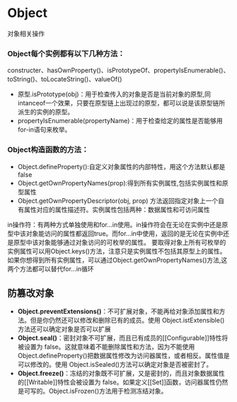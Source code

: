 # Object
对象相关操作

### Object每个实例都有以下几种方法：
  constructer、hasOwnProperty()、isPrototypeOf、propertyIsEnumerable()、toString()、toLocateString()、valueOf()

*   原型.isPrototype(obj)：用于检查传入的对象是否是当前对象的原型,同intanceof一个效果，只要在原型链上出现过的原型，都可以说是该原型链所派生的实例的原型。
*   propertyIsEnumerable(propertyName)：用于检查给定的属性是否能够用for-in语句来枚举。

### Object构造函数的方法：

*   Object.defineProperty():自定义对象属性的内部特性，用这个方法默认都是false
*   Object.getOwnPropertyNames(prop):得到所有实例属性,包括实例属性和原型属性
*   Object.getOwnPropertyDescriptor(obj, prop) 方法返回指定对象上一个自有属性对应的属性描述符。实例属性包括两种：数据属性和可访问属性

in操作符：有两种方式单独使用和for...in使用。in操作符会在无论在实例中还是原型中该对象能访问的属性都返回true。而for...in中使用，返回的是无论在实例中还是原型中该对象能够通过对象访问的可枚举的属性。
要取得对象上所有可枚举的实例属性可以用Object.keys()方法，注意只是实例属性不包括其原型上的属性。如果你想得到所有实例属性，可以通过Object.getOwnPropertyNames()方法,这两个方法都可以替代for...in循环

## 防篡改对象

* **Object.preventExtensions()**：不可扩展对象，不能再给对象添加属性和方法。但是你仍然还可以修改和删除已有的成员。使用 Object.istExtensible()方法还可以确定对象是否可以扩展
* **Object.seal()**：密封对象不可扩展，而且已有成员的[[Configurable]]特性将被设置为 false。这就意味着不能删除属性和方法，因为不能使用 Object.defineProperty()把数据属性修改为访问器属性，或者相反。属性值是可以修改的。使用 Object.isSealed()方法可以确定对象是否被密封了。
* **Object.freeze()**：冻结的对象既不可扩展，又是密封的，而且对象数据属性的[[Writable]]特性会被设置为 false。如果定义[[Set]]函数，访问器属性仍然是可写的。Object.isFrozen()方法用于检测冻结对象。
